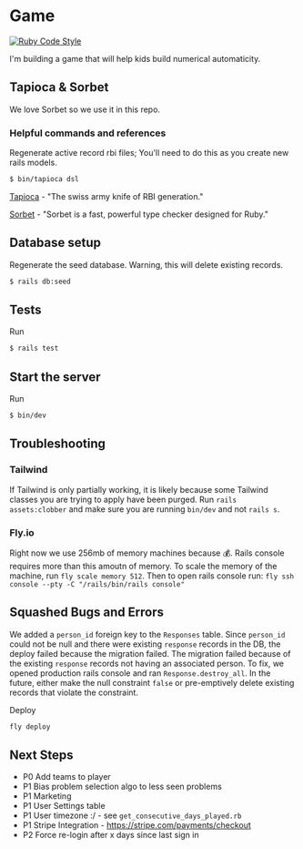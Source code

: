 # Game

[![Ruby Code Style](https://img.shields.io/badge/code_style-standard-brightgreen.svg)](https://github.com/standardrb/standard)

I'm building a game that will help kids build numerical automaticity.

## Tapioca & Sorbet

We love Sorbet so we use it in this repo.

### Helpful commands and references

Regenerate active record rbi files; You'll need to do this as you create new rails models.

```bash
$ bin/tapioca dsl
```

[Tapioca](https://github.com/Shopify/tapioca) - "The swiss army knife of RBI generation."

[Sorbet](https://sorbet.org/) - "Sorbet is a fast, powerful type checker designed for Ruby."

## Database setup

Regenerate the seed database. Warning, this will delete existing records.

```bash
$ rails db:seed
```

## Tests

Run

```bash
$ rails test
```

## Start the server

Run

```bash
$ bin/dev
```

## Troubleshooting

### Tailwind

If Tailwind is only partially working, it is likely because some Tailwind classes you are trying to apply have been purged. Run `rails assets:clobber` and make sure you are running `bin/dev` and not `rails s`.

### Fly.io

Right now we use 256mb of memory machines because 💰. Rails console requires more than this amoutn of memory. To scale the memory of the machine, run `fly scale memory 512`. Then to open rails console run: `fly ssh console --pty -C "/rails/bin/rails console"`

## Squashed Bugs and Errors

We added a `person_id` foreign key to the `Responses` table. Since `person_id` could not be null and there were existing `response` records in the DB, the deploy failed because the migration failed. The migration failed because of the existing `response` records not having an associated person. To fix, we opened production rails console and ran `Response.destroy_all`. In the future, either make the null constraint `false` or pre-emptively delete existing records that violate the constraint.

Deploy

```bash
fly deploy
```

## Next Steps

- P0 Add teams to player
- P1 Bias problem selection algo to less seen problems
- P1 Marketing
- P1 User Settings table
- P1 User timezone :/ - see `get_consecutive_days_played.rb`
- P1 Stripe Integration - https://stripe.com/payments/checkout
- P2 Force re-login after x days since last sign in
